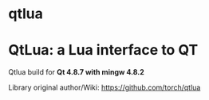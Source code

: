 # qtlua
# QtLua: a Lua interface to QT
Qtlua build for **Qt 4.8.7 with mingw 4.8.2**

Library original author/Wiki: https://github.com/torch/qtlua

